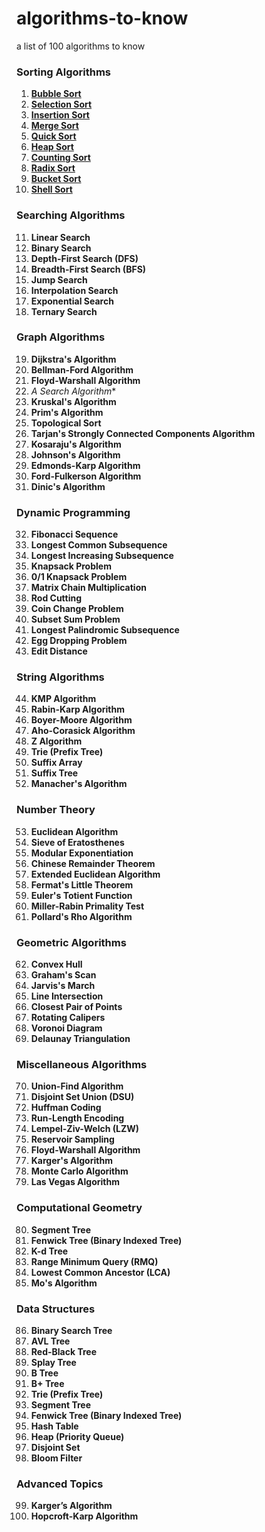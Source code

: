 # algorithms-to-know
a list of 100 algorithms to know

### Sorting Algorithms
1. **[Bubble Sort](sorting/001_bubble_sort.py)**
2. **[Selection Sort](sorting/002_selection_sort.py)**
3. **[Insertion Sort](sorting/003_insertion_sort.py)**
4. **[Merge Sort](sorting/004_merge_sort.py)**
5. **[Quick Sort](sorting/005_quick_sort.py)**
6. **[Heap Sort](sorting/006_heap_sort.py)**
7. **[Counting Sort](sorting/007_counting_sort.py)**
8. **[Radix Sort](sorting/008_radix_sort.py)**
9. **[Bucket Sort](sorting/009_bucket_sort.py)**
10. **[Shell Sort](sorting/010_shell_sort.py)**

### Searching Algorithms
11. **Linear Search**
12. **Binary Search**
13. **Depth-First Search (DFS)**
14. **Breadth-First Search (BFS)**
15. **Jump Search**
16. **Interpolation Search**
17. **Exponential Search**
18. **Ternary Search**

### Graph Algorithms
19. **Dijkstra's Algorithm**
20. **Bellman-Ford Algorithm**
21. **Floyd-Warshall Algorithm**
22. **A* Search Algorithm**
23. **Kruskal's Algorithm**
24. **Prim's Algorithm**
25. **Topological Sort**
26. **Tarjan's Strongly Connected Components Algorithm**
27. **Kosaraju's Algorithm**
28. **Johnson's Algorithm**
29. **Edmonds-Karp Algorithm**
30. **Ford-Fulkerson Algorithm**
31. **Dinic's Algorithm**

### Dynamic Programming
32. **Fibonacci Sequence**
33. **Longest Common Subsequence**
34. **Longest Increasing Subsequence**
35. **Knapsack Problem**
36. **0/1 Knapsack Problem**
37. **Matrix Chain Multiplication**
38. **Rod Cutting**
39. **Coin Change Problem**
40. **Subset Sum Problem**
41. **Longest Palindromic Subsequence**
42. **Egg Dropping Problem**
43. **Edit Distance**

### String Algorithms
44. **KMP Algorithm**
45. **Rabin-Karp Algorithm**
46. **Boyer-Moore Algorithm**
47. **Aho-Corasick Algorithm**
48. **Z Algorithm**
49. **Trie (Prefix Tree)**
50. **Suffix Array**
51. **Suffix Tree**
52. **Manacher's Algorithm**

### Number Theory
53. **Euclidean Algorithm**
54. **Sieve of Eratosthenes**
55. **Modular Exponentiation**
56. **Chinese Remainder Theorem**
57. **Extended Euclidean Algorithm**
58. **Fermat's Little Theorem**
59. **Euler's Totient Function**
60. **Miller-Rabin Primality Test**
61. **Pollard's Rho Algorithm**

### Geometric Algorithms
62. **Convex Hull**
63. **Graham's Scan**
64. **Jarvis's March**
65. **Line Intersection**
66. **Closest Pair of Points**
67. **Rotating Calipers**
68. **Voronoi Diagram**
69. **Delaunay Triangulation**

### Miscellaneous Algorithms
70. **Union-Find Algorithm**
71. **Disjoint Set Union (DSU)**
72. **Huffman Coding**
73. **Run-Length Encoding**
74. **Lempel-Ziv-Welch (LZW)**
75. **Reservoir Sampling**
76. **Floyd-Warshall Algorithm**
77. **Karger's Algorithm**
78. **Monte Carlo Algorithm**
79. **Las Vegas Algorithm**

### Computational Geometry
80. **Segment Tree**
81. **Fenwick Tree (Binary Indexed Tree)**
82. **K-d Tree**
83. **Range Minimum Query (RMQ)**
84. **Lowest Common Ancestor (LCA)**
85. **Mo's Algorithm**

### Data Structures
86. **Binary Search Tree**
87. **AVL Tree**
88. **Red-Black Tree**
89. **Splay Tree**
90. **B Tree**
91. **B+ Tree**
92. **Trie (Prefix Tree)**
93. **Segment Tree**
94. **Fenwick Tree (Binary Indexed Tree)**
95. **Hash Table**
96. **Heap (Priority Queue)**
97. **Disjoint Set**
98. **Bloom Filter**

### Advanced Topics
99. **Karger’s Algorithm**
100. **Hopcroft-Karp Algorithm**
